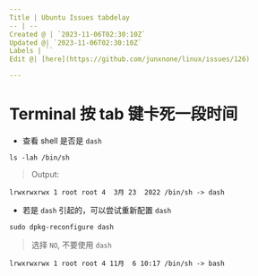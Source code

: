 ```yaml
---
Title | Ubuntu Issues tabdelay
-- | --
Created @ | `2023-11-06T02:30:10Z`
Updated @| `2023-11-06T02:30:10Z`
Labels | ``
Edit @| [here](https://github.com/junxnone/linux/issues/126)

---
```

# Terminal 按 tab 键卡死一段时间

- 查看 shell 是否是 `dash`

```
ls -lah /bin/sh
```
> Output:
```
lrwxrwxrwx 1 root root 4  3月 23  2022 /bin/sh -> dash
```
- 若是 `dash` 引起的，可以尝试重新配置 `dash`
```
sudo dpkg-reconfigure dash
```

> 选择 `NO`, 不要使用 `dash`

```
lrwxrwxrwx 1 root root 4 11月  6 10:17 /bin/sh -> bash
```
